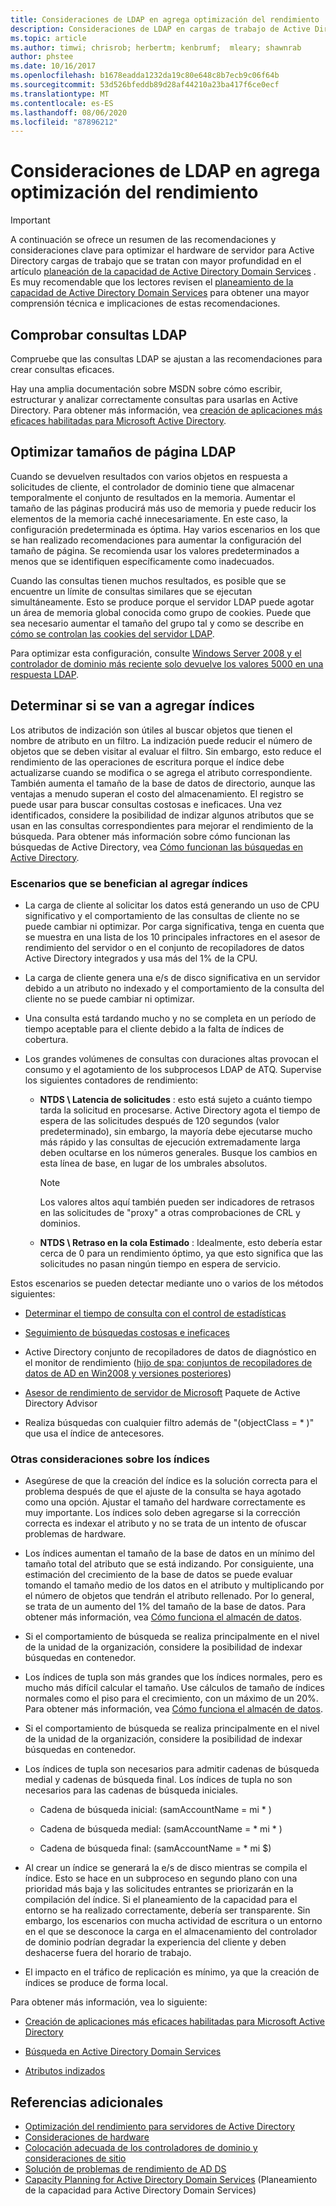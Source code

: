 ```yaml
---
title: Consideraciones de LDAP en agrega optimización del rendimiento
description: Consideraciones de LDAP en cargas de trabajo de Active Directory
ms.topic: article
ms.author: timwi; chrisrob; herbertm; kenbrumf;  mleary; shawnrab
author: phstee
ms.date: 10/16/2017
ms.openlocfilehash: b1678eadda1232da19c80e648c8b7ecb9c06f64b
ms.sourcegitcommit: 53d526bfeddb89d28af44210a23ba417f6ce0ecf
ms.translationtype: MT
ms.contentlocale: es-ES
ms.lasthandoff: 08/06/2020
ms.locfileid: "87896212"
---
```

# <a name="ldap-considerations-in-adds-performance-tuning"></a>Consideraciones de LDAP en agrega optimización del rendimiento

> [!IMPORTANT]
> A continuación se ofrece un resumen de las recomendaciones y consideraciones clave para optimizar el hardware de servidor para Active Directory cargas de trabajo que se tratan con mayor profundidad en el artículo [planeación de la capacidad de Active Directory Domain Services](https://go.microsoft.com/fwlink/?LinkId=324566) . Es muy recomendable que los lectores revisen el [planeamiento de la capacidad de Active Directory Domain Services](https://go.microsoft.com/fwlink/?LinkId=324566) para obtener una mayor comprensión técnica e implicaciones de estas recomendaciones.

## <a name="verify-ldap-queries"></a>Comprobar consultas LDAP

Compruebe que las consultas LDAP se ajustan a las recomendaciones para crear consultas eficaces.

Hay una amplia documentación sobre MSDN sobre cómo escribir, estructurar y analizar correctamente consultas para usarlas en Active Directory. Para obtener más información, vea [creación de aplicaciones más eficaces habilitadas para Microsoft Active Directory](https://msdn.microsoft.com/library/ms808539.aspx).

## <a name="optimize-ldap-page-sizes"></a>Optimizar tamaños de página LDAP

Cuando se devuelven resultados con varios objetos en respuesta a solicitudes de cliente, el controlador de dominio tiene que almacenar temporalmente el conjunto de resultados en la memoria. Aumentar el tamaño de las páginas producirá más uso de memoria y puede reducir los elementos de la memoria caché innecesariamente. En este caso, la configuración predeterminada es óptima. Hay varios escenarios en los que se han realizado recomendaciones para aumentar la configuración del tamaño de página. Se recomienda usar los valores predeterminados a menos que se identifiquen específicamente como inadecuados.

Cuando las consultas tienen muchos resultados, es posible que se encuentre un límite de consultas similares que se ejecutan simultáneamente.  Esto se produce porque el servidor LDAP puede agotar un área de memoria global conocida como grupo de cookies.  Puede que sea necesario aumentar el tamaño del grupo tal y como se describe en [cómo se controlan las cookies del servidor LDAP](https://technet.microsoft.com/windows-server-docs/identity/ad-ds/manage/how-ldap-server-cookies-are-handled).

Para optimizar esta configuración, consulte [Windows Server 2008 y el controlador de dominio más reciente solo devuelve los valores 5000 en una respuesta LDAP](https://support.microsoft.com/kb/2009267).

## <a name="determine-whether-to-add-indices"></a>Determinar si se van a agregar índices

Los atributos de indización son útiles al buscar objetos que tienen el nombre de atributo en un filtro. La indización puede reducir el número de objetos que se deben visitar al evaluar el filtro. Sin embargo, esto reduce el rendimiento de las operaciones de escritura porque el índice debe actualizarse cuando se modifica o se agrega el atributo correspondiente. También aumenta el tamaño de la base de datos de directorio, aunque las ventajas a menudo superan el costo del almacenamiento. El registro se puede usar para buscar consultas costosas e ineficaces. Una vez identificados, considere la posibilidad de indizar algunos atributos que se usan en las consultas correspondientes para mejorar el rendimiento de la búsqueda. Para obtener más información sobre cómo funcionan las búsquedas de Active Directory, vea [Cómo funcionan las búsquedas en Active Directory](https://technet.microsoft.com/library/cc755809.aspx).

### <a name="scenarios-that-benefit-in-adding-indices"></a>Escenarios que se benefician al agregar índices

-   La carga de cliente al solicitar los datos está generando un uso de CPU significativo y el comportamiento de las consultas de cliente no se puede cambiar ni optimizar. Por carga significativa, tenga en cuenta que se muestra en una lista de los 10 principales infractores en el asesor de rendimiento del servidor o en el conjunto de recopiladores de datos Active Directory integrados y usa más del 1% de la CPU.

-   La carga de cliente genera una e/s de disco significativa en un servidor debido a un atributo no indexado y el comportamiento de la consulta del cliente no se puede cambiar ni optimizar.

-   Una consulta está tardando mucho y no se completa en un período de tiempo aceptable para el cliente debido a la falta de índices de cobertura.

- Los grandes volúmenes de consultas con duraciones altas provocan el consumo y el agotamiento de los subprocesos LDAP de ATQ. Supervise los siguientes contadores de rendimiento:

    - **NTDS \\ Latencia de solicitudes** : esto está sujeto a cuánto tiempo tarda la solicitud en procesarse. Active Directory agota el tiempo de espera de las solicitudes después de 120 segundos (valor predeterminado), sin embargo, la mayoría debe ejecutarse mucho más rápido y las consultas de ejecución extremadamente larga deben ocultarse en los números generales. Busque los cambios en esta línea de base, en lugar de los umbrales absolutos.

        > [!NOTE]
        > Los valores altos aquí también pueden ser indicadores de retrasos en las solicitudes de "proxy" a otras comprobaciones de CRL y dominios.

    - **NTDS \\ Retraso en la cola Estimado** : Idealmente, esto debería estar cerca de 0 para un rendimiento óptimo, ya que esto significa que las solicitudes no pasan ningún tiempo en espera de servicio.

Estos escenarios se pueden detectar mediante uno o varios de los métodos siguientes:

-   [Determinar el tiempo de consulta con el control de estadísticas](https://msdn.microsoft.com/library/ms808539.aspx)

-   [Seguimiento de búsquedas costosas e ineficaces](https://msdn.microsoft.com/library/ms808539.aspx)

-   Active Directory conjunto de recopiladores de datos de diagnóstico en el monitor de rendimiento ([hijo de spa: conjuntos de recopiladores de datos de AD en Win2008 y versiones posteriores](https://blogs.technet.com/b/askds/archive/2010/06/08/son-of-spa-ad-data-collector-sets-in-win2008-and-beyond.aspx))

-   [Asesor de rendimiento de servidor de Microsoft](../../../server-performance-advisor/microsoft-server-performance-advisor.md) Paquete de Active Directory Advisor

-   Realiza búsquedas con cualquier filtro además de "(objectClass = \* )" que usa el índice de antecesores.

### <a name="other-index-considerations"></a>Otras consideraciones sobre los índices

-   Asegúrese de que la creación del índice es la solución correcta para el problema después de que el ajuste de la consulta se haya agotado como una opción. Ajustar el tamaño del hardware correctamente es muy importante. Los índices solo deben agregarse si la corrección correcta es indexar el atributo y no se trata de un intento de ofuscar problemas de hardware.

-   Los índices aumentan el tamaño de la base de datos en un mínimo del tamaño total del atributo que se está indizando. Por consiguiente, una estimación del crecimiento de la base de datos se puede evaluar tomando el tamaño medio de los datos en el atributo y multiplicando por el número de objetos que tendrán el atributo rellenado. Por lo general, se trata de un aumento del 1% del tamaño de la base de datos. Para obtener más información, vea [Cómo funciona el almacén de datos](https://technet.microsoft.com/library/cc772829.aspx).

-   Si el comportamiento de búsqueda se realiza principalmente en el nivel de la unidad de la organización, considere la posibilidad de indexar búsquedas en contenedor.

-   Los índices de tupla son más grandes que los índices normales, pero es mucho más difícil calcular el tamaño. Use cálculos de tamaño de índices normales como el piso para el crecimiento, con un máximo de un 20%. Para obtener más información, vea [Cómo funciona el almacén de datos](https://technet.microsoft.com/library/cc772829.aspx).

-   Si el comportamiento de búsqueda se realiza principalmente en el nivel de la unidad de la organización, considere la posibilidad de indexar búsquedas en contenedor.

-   Los índices de tupla son necesarios para admitir cadenas de búsqueda medial y cadenas de búsqueda final. Los índices de tupla no son necesarios para las cadenas de búsqueda iniciales.

    -   Cadena de búsqueda inicial: (samAccountName = mi \* )

    -   Cadena de búsqueda medial: (samAccountName = \* mi \* )

    -   Cadena de búsqueda final: (samAccountName = \* mi $)

-   Al crear un índice se generará la e/s de disco mientras se compila el índice. Esto se hace en un subproceso en segundo plano con una prioridad más baja y las solicitudes entrantes se priorizarán en la compilación del índice. Si el planeamiento de la capacidad para el entorno se ha realizado correctamente, debería ser transparente. Sin embargo, los escenarios con mucha actividad de escritura o un entorno en el que se desconoce la carga en el almacenamiento del controlador de dominio podrían degradar la experiencia del cliente y deben deshacerse fuera del horario de trabajo.

-   El impacto en el tráfico de replicación es mínimo, ya que la creación de índices se produce de forma local.

Para obtener más información, vea lo siguiente:

-   [Creación de aplicaciones más eficaces habilitadas para Microsoft Active Directory](https://msdn.microsoft.com/library/ms808539.aspx)

-   [Búsqueda en Active Directory Domain Services](https://msdn.microsoft.com/library/aa746427.aspx)

-   [Atributos indizados](https://msdn.microsoft.com/library/windows/desktop/ms677112.aspx)

## <a name="additional-references"></a>Referencias adicionales

- [Optimización del rendimiento para servidores de Active Directory](index.md)
- [Consideraciones de hardware](hardware-considerations.md)
- [Colocación adecuada de los controladores de dominio y consideraciones de sitio](site-definition-considerations.md)
- [Solución de problemas de rendimiento de AD DS](troubleshoot.md)
- [Capacity Planning for Active Directory Domain Services](https://go.microsoft.com/fwlink/?LinkId=324566) (Planeamiento de la capacidad para Active Directory Domain Services)